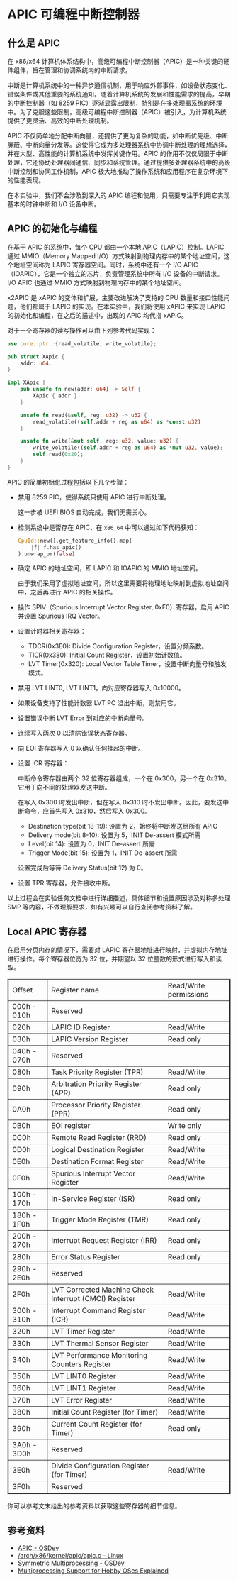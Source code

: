 # APIC 可编程中断控制器

## 什么是 APIC

在 x86/x64 计算机体系结构中，高级可编程中断控制器（APIC）是一种关键的硬件组件，旨在管理和协调系统内的中断请求。

中断是计算机系统中的一种异步通信机制，用于响应外部事件，如设备状态变化、错误条件或其他重要的系统通知。随着计算机系统的发展和性能需求的提高，早期的中断控制器（如 8259 PIC）逐渐显露出限制，特别是在多处理器系统的环境中。为了克服这些限制，高级可编程中断控制器（APIC）被引入，为计算机系统提供了更灵活、高效的中断处理机制。

APIC 不仅简单地分配中断向量，还提供了更为复杂的功能，如中断优先级、中断屏蔽、中断向量分发等。这使得它成为多处理器系统中协调中断处理的理想选择，并在大型、高性能的计算机系统中发挥关键作用。APIC 的作用不仅仅局限于中断处理，它还协助处理器间通信、同步和系统管理。通过提供多处理器系统中的高级中断控制和协同工作机制，APIC 极大地推动了操作系统和应用程序在复杂环境下的性能表现。

在本实验中，我们不会涉及到深入的 APIC 编程和使用，只需要专注于利用它实现基本的时钟中断和 I/O 设备中断。

## APIC 的初始化与编程

在基于 APIC 的系统中，每个 CPU 都由一个本地 APIC（LAPIC）控制。LAPIC 通过 MMIO（Memory Mapped I/O）方式映射到物理内存中的某个地址空间，这个地址空间称为 LAPIC 寄存器空间。同时，系统中还有一个 I/O APIC（IOAPIC），它是一个独立的芯片，负责管理系统中所有 I/O 设备的中断请求。I/O APIC 也通过 MMIO 方式映射到物理内存中的某个地址空间。

x2APIC 是 xAPIC 的变体和扩展，主要改进解决了支持的 CPU 数量和接口性能问题，他们都属于 LAPIC 的实现。在本实验中，我们将使用 xAPIC 来实现 LAPIC 的初始化和编程，在之后的描述中，出现的 APIC 均代指 xAPIC。

对于一个寄存器的读写操作可以由下列参考代码实现：

```rust
use core::ptr::{read_volatile, write_volatile};

pub struct XApic {
    addr: u64,
}

impl XApic {
    pub unsafe fn new(addr: u64) -> Self {
        XApic { addr }
    }

    unsafe fn read(&self, reg: u32) -> u32 {
        read_volatile((self.addr + reg as u64) as *const u32)
    }

    unsafe fn write(&mut self, reg: u32, value: u32) {
        write_volatile((self.addr + reg as u64) as *mut u32, value);
        self.read(0x20);
    }
}
```

APIC 的简单初始化过程包括以下几个步骤：

- 禁用 8259 PIC，使得系统只使用 APIC 进行中断处理。

     这一步被 UEFI BIOS 自动完成，我们无需关心。

- 检测系统中是否存在 APIC，在 `x86_64` 中可以通过如下代码获知：

    ```rust
    CpuId::new().get_feature_info().map(
        |f| f.has_apic()
    ).unwrap_or(false)
    ```

- 确定 APIC 的地址空间，即 LAPIC 和 IOAPIC 的 MMIO 地址空间。

    由于我们采用了虚拟地址空间，所以这里需要将物理地址映射到虚拟地址空间中，之后再进行 APIC 的相关操作。

- 操作 SPIV（Spurious Interrupt Vector Register, 0xF0）寄存器，启用 APIC 并设置 Spurious IRQ Vector。

- 设置计时器相关寄存器：

    - TDCR(0x3E0): Divide Configuration Register，设置分频系数。
    - TICR(0x380): Initial Count Register，设置初始计数值。
    - LVT Timer(0x320): Local Vector Table Timer，设置中断向量号和触发模式。

- 禁用 LVT LINT0, LVT LINT1，向对应寄存器写入 0x10000。

- 如果设备支持了性能计数器 LVT PC 溢出中断，则禁用它。

- 设置错误中断 LVT Error 到对应的中断向量号。

- 连续写入两次 0 以清除错误状态寄存器。

- 向 EOI 寄存器写入 0 以确认任何挂起的中断。

- 设置 ICR 寄存器：

    中断命令寄存器由两个 32 位寄存器组成，一个在 0x300，另一个在 0x310。它用于向不同的处理器发送中断。

    在写入 0x300 时发出中断，但在写入 0x310 时不发出中断。因此，要发送中断命令，应首先写入 0x310，然后写入 0x300。

    - Destination type(bit 18-19): 设置为 2，始终将中断发送给所有 APIC
    - Delivery mode(bit 8-10): 设置为 5，INIT De-assert 模式所需
    - Level(bit 14): 设置为 0，INIT De-assert 所需
    - Trigger Mode(bit 15): 设置为 1，INIT De-assert 所需

    设置完成后等待 Delivery Status(bit 12) 为 0。

- 设置 TPR 寄存器，允许接收中断。

以上过程会在实验任务文档中进行详细描述，具体细节和设置原因涉及对称多处理 SMP 等内容，不做理解要求，如有兴趣可以自行查阅参考资料了解。

## Local APIC 寄存器

在启用分页内存的情况下，需要对 LAPIC 寄存器地址进行映射，并虚拟内存地址进行操作。每个寄存器位宽为 32 位，并期望以 32 位整数的形式进行写入和读取。

<table border="2" cellpadding="4" cellspacing="0" class="wikitable"><tbody><tr><td> Offset</td><td> Register name</td><td> Read/Write permissions</td></tr><tr><td> 000h - 010h</td><td> Reserved</td><td></td></tr><tr><td> 020h</td><td> LAPIC ID Register</td><td> Read/Write</td></tr><tr><td> 030h</td><td> LAPIC Version Register</td><td> Read only</td></tr><tr><td> 040h - 070h</td><td> Reserved</td><td></td></tr><tr><td> 080h</td><td> Task Priority Register (TPR)</td><td> Read/Write</td></tr><tr><td> 090h</td><td> Arbitration Priority Register (APR)</td><td> Read only</td></tr><tr><td> 0A0h</td><td> Processor Priority Register (PPR)</td><td> Read only</td></tr><tr><td> 0B0h</td><td> EOI register</td><td> Write only</td></tr><tr><td> 0C0h</td><td> Remote Read Register (RRD)</td><td> Read only</td></tr><tr><td> 0D0h</td><td> Logical Destination Register</td><td> Read/Write</td></tr><tr><td> 0E0h</td><td> Destination Format Register</td><td> Read/Write</td></tr><tr><td> 0F0h</td><td> Spurious Interrupt Vector Register</td><td> Read/Write</td></tr><tr><td> 100h - 170h</td><td> In-Service Register (ISR)</td><td> Read only</td></tr><tr><td> 180h - 1F0h</td><td> Trigger Mode Register (TMR)</td><td> Read only</td></tr><tr><td> 200h - 270h</td><td> Interrupt Request Register (IRR)</td><td> Read only</td></tr><tr><td> 280h</td><td> Error Status Register</td><td> Read only</td></tr><tr><td> 290h - 2E0h</td><td> Reserved</td><td></td></tr><tr><td> 2F0h</td><td> LVT Corrected Machine Check Interrupt (CMCI) Register</td><td> Read/Write</td></tr><tr><td> 300h - 310h</td><td> Interrupt Command Register (ICR)</td><td> Read/Write</td></tr><tr><td> 320h</td><td> LVT Timer Register</td><td> Read/Write</td></tr><tr><td> 330h</td><td> LVT Thermal Sensor Register</td><td> Read/Write</td></tr><tr><td> 340h</td><td> LVT Performance Monitoring Counters Register</td><td> Read/Write</td></tr><tr><td> 350h</td><td> LVT LINT0 Register</td><td> Read/Write</td></tr><tr><td> 360h</td><td> LVT LINT1 Register</td><td> Read/Write</td></tr><tr><td> 370h</td><td> LVT Error Register</td><td> Read/Write</td></tr><tr><td> 380h</td><td> Initial Count Register (for Timer)</td><td> Read/Write</td></tr><tr><td> 390h</td><td> Current Count Register (for Timer)</td><td> Read only</td></tr><tr><td> 3A0h - 3D0h</td><td> Reserved</td><td></td></tr><tr><td> 3E0h</td><td> Divide Configuration Register (for Timer)</td><td> Read/Write</td></tr><tr><td> 3F0h</td><td> Reserved</td><td></td></tr></tbody></table>

你可以参考文末给出的参考资料以获取这些寄存器的细节信息。

## 参考资料

- [APIC - OSDev](https://wiki.osdev.org/APIC)
- [/arch/x86/kernel/apic/apic.c - Linux](https://git.kernel.org/pub/scm/linux/kernel/git/torvalds/linux.git/tree/arch/x86/kernel/apic/apic.c?h=v6.7#n1525)
- [Symmetric Multiprocessing - OSDev](https://wiki.osdev.org/Symmetric_Multiprocessing)
- [Multiprocessing Support for Hobby OSes Explained](http://www.osdever.net/tutorials/view/multiprocessing-support-for-hobby-oses-explained)
